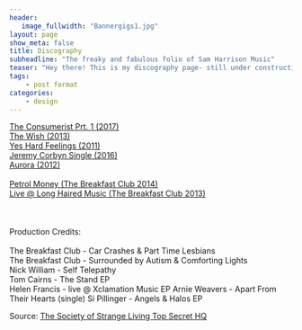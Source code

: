 ```yaml
---
header:
   image_fullwidth: "Bannergigs1.jpg"
layout: page
show_meta: false
title: Discography
subheadline: "The freaky and fabulous folio of Sam Harrison Music"
teaser: "Hey there! This is my discography page- still under construction as the crow flies, but on the way!!! "
tags:
    - post format
categories:
    - design 
---
```

<!--more-->
 <a href="https://www.kickstarter.com/projects/samharrison/the-consumerist-a-mini-musical-album">The Consumerist Prt. 1 (2017)</a><br>
  <a href="https://longhairedmusic.bandcamp.com/album/the-wish">The Wish (2013)</a><br>
 <a href="https://itunes.apple.com/us/album/yes-hard-feelings/id478052570">Yes Hard Feelings (2011)</a><br>
  <a href="https://itunes.apple.com/us/album/i-feel-like-jeremy-corbyn/id1133993821">Jeremy Corbyn Single (2016)</a><br>
  <a href="https://itunes.apple.com/us/album/salome-remastered/id784573815">Aurora (2012)</a><br><br>
  <a href="https://itunes.apple.com/us/album/petrol-money/id807599434">Petrol Money (The Breakfast Club 2014)</a><br>
    <a href="https://longhairedmusic.bandcamp.com/album/live-at-long-haired-music">Live @ Long Haired Music (The Breakfast Club 2013)</a><br>
<br><br><br>
Production Credits:<br><br>
The Breakfast Club - Car Crashes & Part Time Lesbians<br>
The Breakfast Club - Surrounded by Autism & Comforting Lights<br>
Nick William - Self Telepathy<br>
Tom Cairns - The Stand EP<br>
Helen Francis - live @ Xclamation Music EP
Arnie Weavers - Apart From Their Hearts (single)
Si Pillinger - Angels & Halos EP
  

Source: [The Society of Strange Living Top Secret HQ](https://www.youtube.com/watch?v=z5NtUWZCbQ4)
